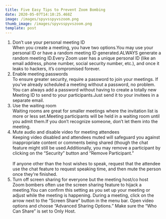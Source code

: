 ```yaml
---
title: Five Easy Tips to Prevent Zoom Bombing
date: 2020-05-07T14:10:25.468Z
image: /images/spyvsspyvszoom.png
thumb_image: /images/spyvsspyvszoom.png
template: post
---
```

1. Don’t use your personal meeting ID\
   When you create a meeting, you have two options.You may use your personal ID or have a random meeting ID generated.ALWAYS generate a random meeting ID.Every Zoom user has a unique personal ID (like an email address, phone number, social security number, etc.), and once it leaks to hackers, it’s compromised forever.
2. Enable meeting passwords\
   To ensure greater security, require a password to join your meetings. If you’ve already scheduled a meeting without a password, no problem. You can always add a password without having to create a totally new Meeting ID to send to your participants.Just send it to your invitees in a separate email.
3. Use the waiting room\
   Waiting rooms are great for smaller meetings where the invitation list is more or less set.Meeting participants will be held in a waiting room until you admit them.If you don’t recognize someone, don’t let them into the meeting.
4. Mute audio and disable video for meeting attendees\
   Keeping video disabled and attendees muted will safeguard you against inappropriate content or comments being shared (though the chat feature might still be used.Additionally, you may remove a participant by clicking on the “Security” button and “Remove Participant.”\
   \
   If anyone other than the host wishes to speak, request that the attendee use the chat feature to request speaking time, and then mute the person once they're finished.
5. Turn off screen sharing for everyone but the meeting host/co host\
   Zoom bombers often use the screen sharing feature to hijack a meeting.You can confirm this setting as you set up your meeting or adjust while the meeting is happening. During a meeting, click on the arrow next to the “Screen Share” button in the menu bar. Open video options and choose “Advanced Sharing Options.”  Make sure the “Who Can Share” is set to Only Host.